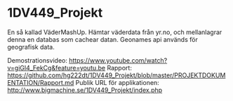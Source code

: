 # 1DV449_Projekt
En så kallad VäderMashUp. Hämtar väderdata från yr.no, och mellanlagrar denna en databas som cachear datan. Geonames api används för geografisk data.


Demostrationsvideo: https://www.youtube.com/watch?v=giGl4_FekCg&feature=youtu.be
Rapport: https://github.com/hg222dt/1DV449_Projekt/blob/master/PROJEKTDOKUMENTATION/Rapport.md
Publik URL för applikationen: http://www.bigmachine.se/1DV449_Projekt/index.php
